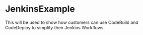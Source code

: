 # JenkinsExample

This will be used to show how customers can use CodeBuild and CodeDeploy to simplify
their Jenkins Workflows.

